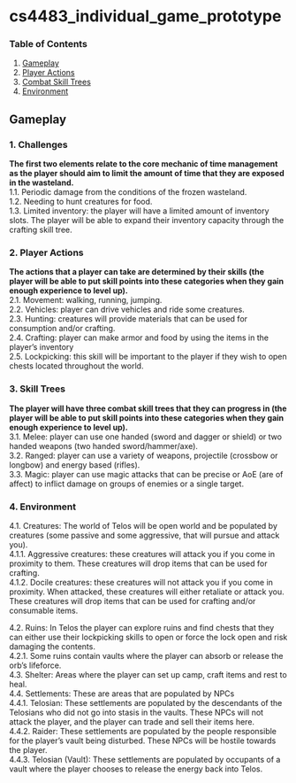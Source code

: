 # cs4483_individual_game_prototype

### Table of Contents
1. [Gameplay](#Gameplay)
2. [Player Actions](#PlayerActions)
3. [Combat Skill Trees](#CombatSkillTrees)
4. [Environment](#Environment)

## Gameplay

### 1. Challenges
**The first two elements relate to the core mechanic of time management as the player should aim to limit the amount of time that they are exposed in the wasteland.**  
1.1.	Periodic damage from the conditions of the frozen wasteland.  
1.2.	Needing to hunt creatures for food.  
1.3.	Limited inventory: the player will have a limited amount of inventory slots. The player will be able to expand their inventory capacity through the crafting skill tree.  

### 2. Player Actions 
**The actions that a player can take are determined by their skills (the player will be able to put skill points into these categories when they gain enough experience to level up).**  
2.1.	Movement: walking, running, jumping.  
2.2.	Vehicles: player can drive vehicles and ride some creatures.  
2.3.	Hunting: creatures will provide materials that can be used for consumption and/or crafting.  
2.4.	Crafting: player can make armor and food by using the items in the player’s inventory  
2.5.	Lockpicking: this skill will be important to the player if they wish to open chests located throughout the world.  

### 3. Skill Trees
**The player will have three combat skill trees that they can progress in (the player will be able to put skill points into these categories when they gain enough experience to level up).**  
3.1.	Melee: player can use one handed (sword and dagger or shield) or two handed weapons (two handed sword/hammer/axe).  
3.2.	Ranged: player can use a variety of weapons, projectile (crossbow or longbow) and energy based (rifles).  
3.3.	Magic: player can use magic attacks that can be precise or AoE (are of affect) to inflict damage on groups of enemies or a single target.  

### 4. Environment
4.1.	Creatures: The world of Telos will be open world and be populated by creatures (some passive and some aggressive, that will pursue and attack you).   
4.1.1. Aggressive creatures: these creatures will attack you if you come in proximity to them. These creatures will drop items that can be used for crafting.  
4.1.2.	Docile creatures: these creatures will not attack you if you come in proximity. When attacked, these creatures will either retaliate or attack you. These 
creatures will drop items that can be used for crafting and/or consumable items.  

4.2.	Ruins: In Telos the player can explore ruins and find chests that they can either use their lockpicking skills to open or force the lock open and risk damaging the contents.  
4.2.1.	Some ruins contain vaults where the player can absorb or release the orb’s lifeforce.  
4.3.	Shelter: Areas where the player can set up camp, craft items and rest to heal.  
4.4.	Settlements: These are areas that are populated by NPCs  
4.4.1.	Telosian: These settlements are populated by the descendants of the Telosians who did not go into stasis in the vaults. These NPCs will not attack the player, and the player can trade and sell their items here.  
4.4.2.	Raider: These settlements are populated by the people responsible for the player’s vault being disturbed. These NPCs will be hostile towards the player.  
4.4.3.	Telosian (Vault): These settlements are populated by occupants of a vault where the player chooses to release the energy back into Telos.  

